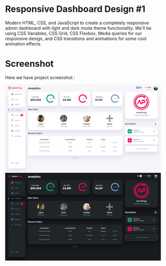 # Responsive Dashboard Design #1
Modern HTML, CSS, and JavaScript to create a completely responsive admin dashboard with light and dark mode theme functionality. We'll be using CSS Variables, CSS Grid, CSS Flexbox, Media queries for our responsive design, and CSS  transitions and animations for some cool animation effects.

# Screenshot
Here we have project screenshot :

![screenshot1](screenshot1.png)
![screenshot2](screenshot2.png)
